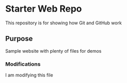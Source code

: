 # Starter Web Repo

This repository is for showing how Git and GitHub work

## Purpose

Sample website with plenty of files for demos

### Modifications
I am modifying this file